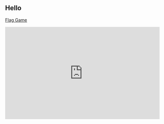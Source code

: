 ## Hello

[Flag Game](https://obscure-hamlet-98461.herokuapp.com/)

<iframe width="500" height="300" src="https://www.youtube.com/embed/XerpHVgaGso" frameborder="0" allow="autoplay; encrypted-media" allowfullscreen></iframe>
